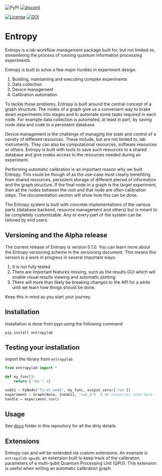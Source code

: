 ![PyPI](https://img.shields.io/pypi/v/entropylab)
[![discord](https://img.shields.io/discord/806244683403100171?label=QUA&logo=Discord&style=plastic)](https://discord.gg/7FfhhpswbP)

[![License](https://img.shields.io/badge/License-BSD%203--Clause-blue.svg)](https://opensource.org/licenses/BSD-3-Clause)
[![DOI](https://zenodo.org/badge/DOI/10.5281/zenodo.4785097.svg)](https://doi.org/10.5281/zenodo.4785097)

# Entropy

Entropy is a lab workflow management package built for, but not limited-to, streamlining the process of running quantum information processing experiments. 

Entropy is built to solve a few major hurdles in experiment design: 

1. Building, maintaining and executing complex experiments
2. Data collection
3. Device management
4. Calibration automation

To tackle these problems, Entropy is built around the central concept of a graph structure. The nodes of a graph give us a convenient way 
to brake down experiments into stages and to automate some tasks required in each node. For example data collection is automated, at least in part, 
by saving node data and code to a persistent database. 

Device management is the challenge of managing the state and control of a variety of different resources. These include, but are not limited to, lab instruments. 
They can also be computational resources, software resources or others. Entropy is built with tools to save such resources to a shared database and give nodes access to 
the resources needed during an experiment. 

Performing automatic calibration is an important reason why we built Entropy. This could be though of as the use-case most clearly benefiting from shared resources, persistent 
storage of different pieced of information and the graph structure. If the final node in a graph is the target experiment, then all the nodes between the root and that node are often 
calibration steps. The documentation section will show how this can be done. 

The Entropy system is built with concrete implementations of the various parts (database backend, resource management and others) but is meant to be completely customizable. Any or every part of the system can be tailored by end users. 

## Versioning and the Alpha release 

The current release of Entropy is version 0.1.0. You can learn more about the Entropy versioning scheme in the versioning
document. This means this version is a work in progress in several important ways: 

1. It is not fully tested
2. There are important features missing, such as the results GUI which will enable visual results viewing and automatic plotting
3. There will more than likely be breaking changes to the API for a while until we learn how things should be done. 

Keep this in mind as you start your journey. 

## Installation

Installation is done from pypi using the following command

```shell
pip install entropylab
```

## Testing your installation

import the library from `entropylab`

```python
from entropylab import *

def my_func():
    return {'res': 1}

node1 = PyNode("first_node", my_func, output_vars={'res'})
experiment = Graph(None, {node1}, "run_a")  # No resources used here
handle = experiment.run()
```

## Usage

See [docs](docs) folder in this repository for all the dirty details.


## Extensions

Entropy can and will be extended via custom extensions. An example is `entropylab-qpudb`, an extension built to keep track of the calibration parameters of a mutli-qubit Quantum Processing Unit (QPU). This extension is useful when writing an automatic calibration graph. 



